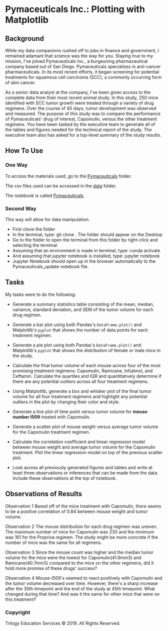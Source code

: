 # Pymaceuticals Inc.: Plotting with Matplotlib

## Background

While my data companions rushed off to jobs in finance and government, I remained adamant that science was the way for you. Staying true to my mission, I've joined Pymaceuticals Inc., a burgeoning pharmaceutical company based out of San Diego. Pymaceuticals specializes in anti-cancer pharmaceuticals. In its most recent efforts, it began screening for potential treatments for squamous cell carcinoma (SCC), a commonly occurring form of skin cancer.

As a senior data analyst at the company, I've been given access to the complete data from their most recent animal study. In this study, 250 mice identified with SCC tumor growth were treated through a variety of drug regimens. Over the course of 45 days, tumor development was observed and measured. The purpose of this study was to compare the performance of Pymaceuticals' drug of interest, Capomulin, versus the other treatment regimens. You have been tasked by the executive team to generate all of the tables and figures needed for the technical report of the study. The executive team also has asked for a top-level summary of the study results.

## How To Use
### One Way
To access the materials used, go to the [Pymaceuticals](https://github.com/Tam-ala/Pymaceuticals-Inc_Plotting-with-Matplotlib/tree/master/Pymaceuticals) folder.

The csv files used can be accessed in the [data](https://github.com/Tam-ala/Pymaceuticals-Inc_Plotting-with-Matplotlib/tree/master/Pymaceuticals/data) folder.

The notebook is called [Pymaceuticals](https://github.com/Tam-ala/Pymaceuticals-Inc_Plotting-with-Matplotlib/blob/master/Pymaceuticals/Pymaceuticals_update.ipynb).

### Second Way
This way will allow for data manipulation.
* First clone the folder
* In the terminal, type: git clone <folder>. The folder should appear on the Desktop
* Go to the folder to open the terminal from this folder by right-click and selecting the terminal
* Assuming that an environment is made in terminal, type: conda activate <environment-name>
* And assuming that jupyter notebook is installed, type: jupyter notebook
* Jupyter Notebook should open up in the browser automatically to the Pymaceuticals_update notebook file.

## Tasks

My tasks were to do the following:

* Generate a summary statistics table consisting of the mean, median, variance, standard deviation, and SEM of the tumor volume for each drug regimen.

* Generate a bar plot using both Pandas's `DataFrame.plot()` and Matplotlib's `pyplot` that shows the number of data points for each treatment regimen.

* Generate a pie plot using both Pandas's `DataFrame.plot()` and Matplotlib's `pyplot` that shows the distribution of female or male mice in the study.

* Calculate the final tumor volume of each mouse across four of the most promising treatment regimens: Capomulin, Ramicane, Infubinol, and Ceftamin. Calculate the quartiles and IQR and quantitatively determine if there are any potential outliers across all four treatment regimens.

* Using Matplotlib, generate a box and whisker plot of the final tumor volume for all four treatment regimens and highlight any potential outliers in the plot by changing their color and style.

* Generate a line plot of time point versus tumor volume for **mouse number l509** treated with Capomulin.

* Generate a scatter plot of mouse weight versus average tumor volume for the Capomulin treatment regimen.

* Calculate the correlation coefficient and linear regression model between mouse weight and average tumor volume for the Capomulin treatment. Plot the linear regression model on top of the previous scatter plot.

* Look across all previously generated figures and tables and write at least three observations or inferences that can be made from the data. Include these observations at the top of notebook.

## Observations of Results
Observation 1
Based off of the mice treatment with Capomulin, there seems to be a positive correlation of 0.84 between mouse weight and tumor volume.

Observation 2
The mouse distribution for each drug regimen was uneven. The maximum number of mice for Capomulin was 230 and the minimum was 161 for the Propriva regimen. The study might be more concrete if the number of mice was the same for all regimens.

Observation 3
Since the mouse count was higher and the median tumor volume for the mice were the lowest for Capomulin(41.6mm3) and Ramicane(40.7mm3) compared to the mice on the other regimens, did it hold more promise of these drugs' success?

Observation 4
Mouse-l509's seemed to react positively with Capomulin and the tumor volume decreased over time. However, there's a sharp increase after the 35th timepoint and the end of the study at 45th timepoint. What changed during that time? And was it the same for other mice that were on this treatment?

### Copyright

Trilogy Education Services © 2019. All Rights Reserved.
